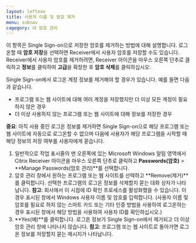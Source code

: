 ```yaml
---
layout: leftnav
title: 사용자 이름 및 암호 제거
menu: subnav
cagegory: 내 암호 관리
---
```


이 항목은 Single Sign-on으로 저장한 암호를 제거하는 방법에 대해 설명합니다. 로그온할 때 **암호 저장**을 선택하면 Receiver에서 사용자 암호를 저장할 수도 있습니다. Receiver에서 사용자 암호를 제거하려면, Receiver 아이콘을 마우스 오른쪽 단추로 클릭하고 **정보**를 클릭하여 **고급**을 확장한 후 **암호 삭제**를 클릭하십시오.

Single Sign-on에서 로그온 계정 정보를 제거해야 할 경우가 있습니다. 예를 들면 다음과 같습니다.

* 프로그램 또는 웹 사이트에 대해 여러 계정을 저장했지만 더 이상 모든 계정이 필요하지 않은 경우
* 더 이상 사용하지 않는 프로그램 또는 웹 사이트에 대해 정보를 저장한 경우

**중요**: 아직 사용 중인 로그온 정보를 제거하면 Single Sign-on으로 해당 프로그램 또는 웹 사이트에 자동으로 로그온할 수 없으며 다음에 사용자가 해당 프로그램을 시작할 때 해당 정보의 저장 여부를 사용자에게 묻습니다.

1. 일반적으로 작업 표시줄의 맨 오른쪽에 있는 Microsoft Windows 알림 영역에서 Citrix Receiver 아이콘을 마우스 오른쪽 단추로 클릭하고 **Passwords(암호)** > **Manage Passwords(암호 관리)**를 선택합니다.
1. 암호 관리 창에서 원하는 프로그램 또는 웹 사이트를 선택하고 **Remove(제거)**를 클릭합니다. 선택한 프로그램의 로그온 정보를 삭제할지 묻는 대화 상자가 나타납니다.
**참고**: 회사에서 이 시점에 ID 확인 프로세스를 활성화했을 수 있습니다. 이 경우 표시된 창에서 Windows 사용자 이름 및 암호를 입력합니다. (사용자 이름 및 암호를 필요로 하지 않는 스마트 카드 또는 기타 인증 방법을 사용하여 로그온하는 경우 표시된 창에서 해당 방법을 사용하여 사용자 ID를 확인하십시오.)
1. **Yes(예)**를 클릭합니다. 로그온 정보가 Single Sign-on에서 제거되고 더 이상 암호 관리 창에 나타나지 않습니다.
**참고**: 프로그램 또는 웹 사이트로 돌아가면 로그온 정보를 저장할지 묻는 메시지가 나타납니다.

